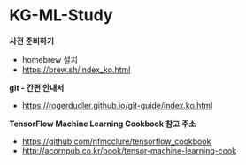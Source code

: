 # KG-ML-Study

**사전 준비하기**
- homebrew 설치
- https://brew.sh/index_ko.html

**git - 간편 안내서**
- https://rogerdudler.github.io/git-guide/index.ko.html

**TensorFlow Machine Learning Cookbook 참고 주소**
- https://github.com/nfmcclure/tensorflow_cookbook
- http://acornpub.co.kr/book/tensor-machine-learning-cook

